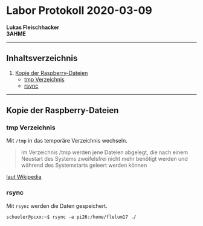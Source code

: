 # Labor Protokoll 2020-03-09
         
**Lukas Fleischhacker**       
**3AHME**   

----------------------------
## Inhaltsverzeichnis    
1) [Kopie der Raspberry-Dateien](#kopie-der-raspberry-dateien)  
   * [tmp Verzeichnis](#tmp-verzeichnis)  
   * [rsync](#rsync)   

----------------------------

## Kopie der Raspberry-Dateien

### tmp Verzeichnis
Mit ````/tmp```` in das temporäre Verzeichnis wechseln.   
> im Verzeichnis /tmp werden jene Dateien abgelegt, die nach einem Neustart des Systems zweifelsfrei nicht mehr benötigt werden und während des Systemstarts geleert werden können          
    
[laut Wikipedia](https://de.wikipedia.org/wiki/Temporäre_Datei)    

### rsync
Mit ````rsync```` werden die Daten gespeichert. 

    schueler@pcxx:~$ rsync -a pi26:/home/flelum17 ./
    
    
                 
    

